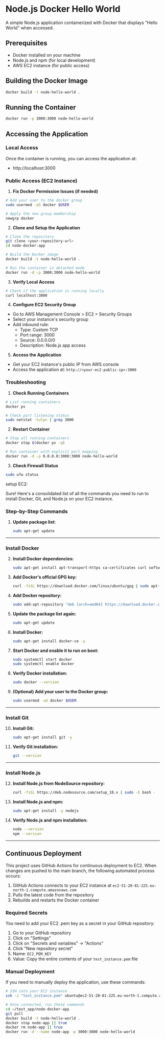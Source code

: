 # Node.js Docker Hello World

A simple Node.js application containerized with Docker that displays "Hello World" when accessed.

## Prerequisites

- Docker installed on your machine
- Node.js and npm (for local development)
- AWS EC2 instance (for public access)

## Building the Docker Image

```bash
docker build -t node-hello-world .
```

## Running the Container

```bash
docker run -p 3000:3000 node-hello-world
```

## Accessing the Application

### Local Access
Once the container is running, you can access the application at:
- http://localhost:3000

### Public Access (EC2 Instance)

1. **Fix Docker Permission Issues (if needed)**
```bash
# Add your user to the docker group
sudo usermod -aG docker $USER

# Apply the new group membership
newgrp docker
```

2. **Clone and Setup the Application**
```bash
# Clone the repository
git clone <your-repository-url>
cd node-docker-app

# Build the Docker image
docker build -t node-hello-world .

# Run the container in detached mode
docker run -d -p 3000:3000 node-hello-world
```

3. **Verify Local Access**
```bash
# Check if the application is running locally
curl localhost:3000
```

4. **Configure EC2 Security Group**
- Go to AWS Management Console > EC2 > Security Groups
- Select your instance's security group
- Add inbound rule:
  - Type: Custom TCP
  - Port range: 3000
  - Source: 0.0.0.0/0
  - Description: Node.js app access

5. **Access the Application**
- Get your EC2 instance's public IP from AWS console
- Access the application at: `http://<your-ec2-public-ip>:3000`

### Troubleshooting

1. **Check Running Containers**
```bash
# List running containers
docker ps

# Check port listening status
sudo netstat -tulpn | grep 3000
```

2. **Restart Container**
```bash
# Stop all running containers
docker stop $(docker ps -q)

# Run container with explicit port mapping
docker run -d -p 0.0.0.0:3000:3000 node-hello-world
```

3. **Check Firewall Status**
```bash
sudo ufw status
```

setup EC2:

Sure! Here's a consolidated list of all the commands you need to run to install Docker, Git, and Node.js on your EC2 instance.

### **Step-by-Step Commands**

1. **Update package list:**
   ```bash
   sudo apt-get update
   ```

---

### **Install Docker**

2. **Install Docker dependencies:**
   ```bash
   sudo apt-get install apt-transport-https ca-certificates curl software-properties-common -y
   ```

3. **Add Docker's official GPG key:**
   ```bash
   curl -fsSL https://download.docker.com/linux/ubuntu/gpg | sudo apt-key add -
   ```

4. **Add Docker repository:**
   ```bash
   sudo add-apt-repository "deb [arch=amd64] https://download.docker.com/linux/ubuntu $(lsb_release -cs) stable"
   ```

5. **Update the package list again:**
   ```bash
   sudo apt-get update
   ```

6. **Install Docker:**
   ```bash
   sudo apt-get install docker-ce -y
   ```

7. **Start Docker and enable it to run on boot:**
   ```bash
   sudo systemctl start docker
   sudo systemctl enable docker
   ```

8. **Verify Docker installation:**
   ```bash
   sudo docker --version
   ```

9. **(Optional) Add your user to the Docker group:**
   ```bash
   sudo usermod -aG docker $USER
   ```

---

### **Install Git**

10. **Install Git:**
    ```bash
    sudo apt-get install git -y
    ```

11. **Verify Git installation:**
    ```bash
    git --version
    ```

---

### **Install Node.js**

12. **Install Node.js from NodeSource repository:**
    ```bash
    curl -fsSL https://deb.nodesource.com/setup_18.x | sudo -E bash -
    ```

13. **Install Node.js and npm:**
    ```bash
    sudo apt-get install -y nodejs
    ```

14. **Verify Node.js and npm installation:**
    ```bash
    node --version
    npm --version
    ```

---

## Continuous Deployment

This project uses GitHub Actions for continuous deployment to EC2. When changes are pushed to the main branch, the following automated process occurs:

1. GitHub Actions connects to your EC2 instance at `ec2-51-20-81-225.eu-north-1.compute.amazonaws.com`
2. Pulls the latest code from the repository
3. Rebuilds and restarts the Docker container

### Required Secrets

You need to add your EC2 .pem key as a secret in your GitHub repository:

1. Go to your GitHub repository
2. Click on "Settings"
3. Click on "Secrets and variables" → "Actions"
4. Click "New repository secret"
5. Name: `EC2_PEM_KEY`
6. Value: Copy the entire contents of your `test_instance.pem` file

### Manual Deployment

If you need to manually deploy the application, use these commands:

```bash
# SSH into your EC2 instance
ssh -i "test_instance.pem" ubuntu@ec2-51-20-81-225.eu-north-1.compute.amazonaws.com

# Once connected, run these commands
cd ~/test_app/node-docker-app
git pull
docker build -t node-hello-world .
docker stop node-app || true
docker rm node-app || true
docker run -d --name node-app -p 3000:3000 node-hello-world
```
